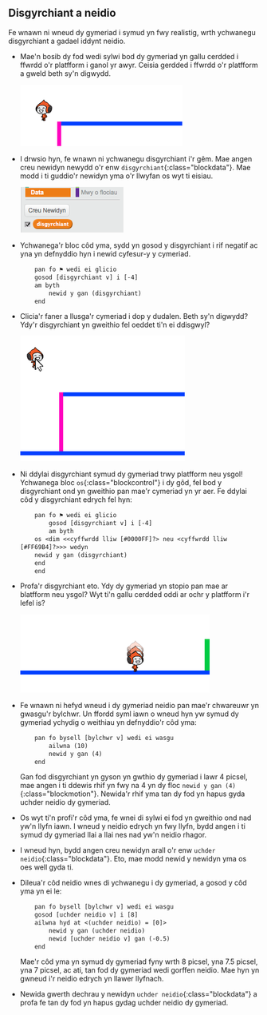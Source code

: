 ## Disgyrchiant a neidio

Fe wnawn ni wneud dy gymeriad i symud yn fwy realistig, wrth ychwanegu disgyrchiant a gadael iddynt neidio.

+ Mae'n bosib dy fod wedi sylwi bod dy gymeriad yn gallu cerdded i ffwrdd o'r platfform i ganol yr awyr. Ceisia gerdded i ffwrdd o'r platfform a gweld beth sy'n digwydd.

	![screenshot](images/dodge-no-gravity.png)

+ I drwsio hyn, fe wnawn ni ychwanegu disgyrchiant i'r gêm.  Mae angen creu newidyn newydd o'r enw `disgyrchiant`{:class="blockdata"}.  Mae modd i ti guddio'r newidyn yma o'r llwyfan os wyt ti eisiau.

	![screenshot](images/dodge-gravity.png)

+ Ychwanega'r bloc côd yma, sydd yn gosod y disgyrchiant i rif negatif ac yna yn defnyddio hyn i newid cyfesur-y y cymeriad.

	```blocks
		pan fo ⚑ wedi ei glicio
		gosod [disgyrchiant v] i [-4]
		am byth
   			newid y gan (disgyrchiant)
		end
	```

+ Clicia'r faner a llusga'r cymeriad i dop y dudalen.  Beth sy'n digwydd? Ydy'r disgyrchiant yn gweithio fel oeddet ti'n ei ddisgwyl?

	![screenshot](images/dodge-gravity-drag.png)

+ Ni ddylai disgyrchiant symud dy gymeriad trwy platfform neu ysgol! Ychwanega bloc `os`{:class="blockcontrol"} i dy gôd, fel bod y disgyrchiant ond yn gweithio pan mae'r cymeriad yn yr aer.  Fe ddylai côd y disgyrchiant edrych fel hyn:

	```blocks
		pan fo ⚑ wedi ei glicio
			gosod [disgyrchiant v] i [-4]
			am byth
   		os <dim <<cyffwrdd lliw [#0000FF]?> neu <cyffwrdd lliw [#FF69B4]?>>> wedyn
        newid y gan (disgyrchiant)
   		end
		end
	```

+ Profa'r disgyrchiant eto. Ydy dy gymeriad yn stopio pan mae ar blatfform neu ysgol? Wyt ti'n gallu cerdded oddi ar ochr y platfform i'r lefel is?

	![screenshot](images/dodge-gravity-test.png)

+  Fe wnawn ni hefyd wneud i dy gymeriad neidio pan mae'r chwareuwr yn gwasgu'r bylchwr. Un ffordd syml iawn o wneud hyn yw symud dy gymeriad ychydig o weithiau yn defnyddio'r côd yma:

	```blocks
		pan fo bysell [bylchwr v] wedi ei wasgu
			ailwna (10)
   			newid y gan (4)
		end
	```

	Gan fod disgyrchiant yn gyson yn gwthio dy gymeriad i lawr 4 picsel, mae angen i ti ddewis rhif yn fwy na 4 yn dy floc `newid y gan (4)`{:class="blockmotion"}.  Newida'r rhif yma tan dy fod yn hapus gyda uchder neidio dy gymeriad.

+ Os wyt ti'n profi'r côd yma, fe wnei di sylwi ei fod yn gweithio ond nad yw'n llyfn iawn. I wneud y neidio edrych yn fwy llyfn, bydd angen i ti symud dy gymeriad llai a llai nes nad yw'n neidio rhagor.

+ I wneud hyn, bydd angen creu newidyn arall o'r enw `uchder neidio`{:class="blockdata"}.  Eto, mae modd newid y newidyn yma os oes well gyda ti. 

+ Dileua'r côd neidio wnes di ychwanegu i dy gymeriad, a gosod y côd yma yn ei le:

	```blocks
		pan fo bysell [bylchwr v] wedi ei wasgu
		gosod [uchder neidio v] i [8]
		ailwna hyd at <(uchder neidio) = [0]>
   			newid y gan (uchder neidio)
   			newid [uchder neidio v] gan (-0.5)
		end
	```

	Mae'r côd yma yn symud dy gymeriad fyny wrth 8 picsel, yna 7.5 picsel, yna 7 picsel, ac ati, tan fod dy gymeriad wedi gorffen neidio.  Mae hyn yn gwneud i'r neidio edrych yn llawer llyfnach.

+ Newida gwerth dechrau y newidyn `uchder neidio`{:class="blockdata"} a profa fe tan dy fod yn hapus gydag uchder neidio dy gymeriad.
